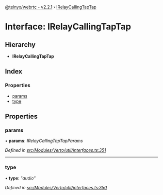 [@telnyx/webrtc - v2.2.1](../README.md) › [IRelayCallingTapTap](irelaycallingtaptap.md)

# Interface: IRelayCallingTapTap

## Hierarchy

* **IRelayCallingTapTap**

## Index

### Properties

* [params](irelaycallingtaptap.md#params)
* [type](irelaycallingtaptap.md#type)

## Properties

###  params

• **params**: *IRelayCallingTapTapParams*

*Defined in [src/Modules/Verto/util/interfaces.ts:351](https://github.com/team-telnyx/webrtc/blob/1cfde20/packages/js/src/Modules/Verto/util/interfaces.ts#L351)*

___

###  type

• **type**: *"audio"*

*Defined in [src/Modules/Verto/util/interfaces.ts:350](https://github.com/team-telnyx/webrtc/blob/1cfde20/packages/js/src/Modules/Verto/util/interfaces.ts#L350)*
